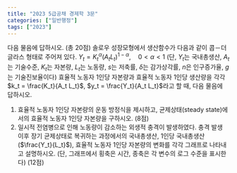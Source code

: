 ```yaml
---
title: "2023 5급공채 경제학 3문"
categories: ["일반행정"]
tags: ["2023"]
---
```

다음 물음에 답하시오. (총 20점)
솔로우 성장모형에서 생산함수가 다음과 같이 콥－더글라스 형태로 주어져 있다. $Y_t = K_t^\alpha (A_t L_t)^{1 - \alpha}, \quad 0 < \alpha < 1$ (단, $Y_t$는 국내총생산, $A_t$는 기술수준, $K_t$는 자본량, $L_t$는 노동량, $s$는 저축률, $\delta$는 감가상각률, $n$은 인구증가율, $g$는 기술진보율이다)
효율적 노동자 1인당 자본량과 효율적 노동자 1인당 생산량을 각각 $k_t = \frac{K_t}{A_t L_t}$, $y_t = \frac{Y_t}{A_t L_t}$라고 할 때, 다음 물음에 답하시오.
1) 효율적 노동자 1인당 자본량의 운동 방정식을 제시하고, 균제상태(steady state)에서의 효율적 노동자 1인당 자본량을 구하시오. (8점)
2) 일시적 전염병으로 인해 노동량이 감소하는 외생적 충격이 발생하였다. 충격 발생 이후 장기 균제상태로 복귀하는 과정에서의 국내총생산, 1인당 국내총생산($\frac{Y_t}{L_t}$), 효율적 노동자 1인당 자본량의 변화를 각각 그래프로 나타내고 설명하시오. (단, 그래프에서 횡축은 시간, 종축은 각 변수의 로그 수준을 표시한다) (12점)

